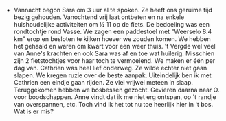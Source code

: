 - Vannacht begon Sara om 3 uur al te spoken. Ze heeft ons geruime tijd bezig gehouden. Vanochtend vrij laat ontbeten en na enkele huishoudelijke activiteiten om ½ 11 op de fiets. De bedoeling was een rondtochtje rond Vasse. We zagen een paddestoel met "Weerselo 8.4 km" erop en besloten te kijken hoever we zouden komen. We hebben het gehaald en waren om kwart voor een weer thuis. 't Vergde wel veel van Anne's krachten en ook Sara was af en toe wat huilerig. Misschien zijn 2 fietstochtjes voor haar toch te vermoeiend. We maken er één per dag van. Cathrien was heel lief onderweg. Ze wilde echter niet gaan slapen. We kregen ruzie over de beste aanpak. Uiteindelijk ben ik met Cathrien een eindje gaan rijden. Ze viel vrijwel meteen in slaap. Teruggekomen hebben we bosbessen gezocht. Gevieren daarna naar O. voor boodschappen. Anne vindt dat ik me niet erg ontspan, op 't randje van overspannen, etc. Toch vind ik het tot nu toe heerlijk hier in 't bos. Wat is er mis?